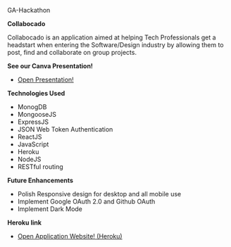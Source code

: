 GA-Hackathon

<strong>Collabocado</strong>

Collabocado is an application aimed at helping Tech Professionals get a headstart when entering the Software/Design industry by allowing them to post, find and collaborate on group projects.

<strong>See our Canva Presentation!</strong>

- [Open Presentation!](https://www.canva.com/design/DAEnjvrF-fQ/view)

<strong>Technologies Used</strong>

- MonogDB
- MongooseJS
- ExpressJS
- JSON Web Token Authentication
- ReactJS
- JavaScript
- Heroku
- NodeJS
- RESTful routing

<strong>Future Enhancements</strong>

- Polish Responsive design for desktop and all mobile use
- Implement Google OAuth 2.0 and Github OAuth
- Implement Dark Mode


<strong>Heroku link</strong>

- [Open Application Website! (Heroku)](https://collabocado.herokuapp.com/)

